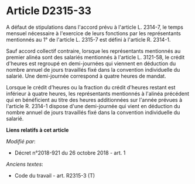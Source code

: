 # Article D2315-33

A défaut de stipulations dans l'accord prévu à l'article L. 2314-7, le temps mensuel nécessaire à l'exercice de leurs
fonctions par les représentants mentionnés au 1° de l'article L. 2315-7 est défini à l'article R. 2314-1.

Sauf accord collectif contraire, lorsque les représentants mentionnés au premier alinéa sont des salariés mentionnés à
l'article L. 3121-58, le crédit d'heures est regroupé en demi-journées qui viennent en déduction du nombre annuel de jours
travaillés fixé dans la convention individuelle du salarié. Une demi-journée correspond à quatre heures de mandat.

Lorsque le crédit d'heures ou la fraction du crédit d'heures restant est inférieur à quatre heures, les représentants
mentionnés à l'alinéa précédent qui en bénéficient au titre des heures additionnées sur l'année prévues à l'article R. 2314-1
dispose d'une demi-journée qui vient en déduction du nombre annuel de jours travaillés fixé dans la convention individuelle
du salarié.

**Liens relatifs à cet article**

_Modifié par_:

  - Décret n°2018-921 du 26 octobre 2018 - art. 1

_Anciens textes_:

  - Code du travail - art. R2315-3 (T)

